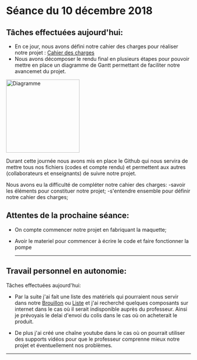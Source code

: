 # Séance du 10 décembre 2018

## Tâches effectuées aujourd'hui:

  + En ce jour, nous avons défini notre cahier des charges pour réaliser notre projet : [Cahier des charges](/Documents/Cahier_des_charges.md)
  + Nous avons décomposer le rendu final en plusieurs étapes pour pouvoir mettre en place un diagramme de Gantt permettant de faciliter notre avancemet du projet.
  <img src="Fountain-Arduino/Diagramme_de_Gantt.jpg" alt="Diagramme" height="200"/>
  
Durant cette journée nous avons mis en place le Github qui nous servira de mettre tous nos fichiers (codes et compte rendu) et permettent aux autres (collaborateurs et enseignants) de suivre notre projet.
  
Nous avons eu la difficulté de compléter notre cahier des charges:
  -savoir les éléments pour constituer notre projet;
  -s'entendre ensemble pour définir notre cahier des charges;
  
## Attentes de la prochaine séance:

+ On compte commencer notre projet en fabriquant la maquette;

+ Avoir le materiel pour commencer à écrire le code et faire fonctionner la pompe

  ***
  
## Travail personnel en autonomie:

Tâches effectuées aujourd'hui:

+ Par la suite j'ai fait une liste des matériels qui pourraient nous servir dans notre [Brouillon](/Brouillon.docx) ou [Liste](/Documents/Listematériel.md) et j'ai recherché quelques composants sur internet dans le cas où il serait indisponible auprès du professeur. Ainsi je prévoyais le delai d'envoi du colis dans le cas où on acheterait le produit.

+ De plus j'ai créé une chaîne youtube dans le cas où on pourrait utiliser des supports vidéos pour que le professeur comprenne mieux notre projet et éventuellement nos problèmes.

***
